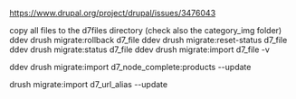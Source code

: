 https://www.drupal.org/project/drupal/issues/3476043

copy all files to the d7files directory (check also the category_img folder)
ddev drush migrate:rollback d7_file
ddev drush migrate:reset-status d7_file
ddev drush migrate:status d7_file
ddev drush migrate:import d7_file -v




ddev drush migrate:import d7_node_complete:products --update

drush migrate:import d7_url_alias --update

